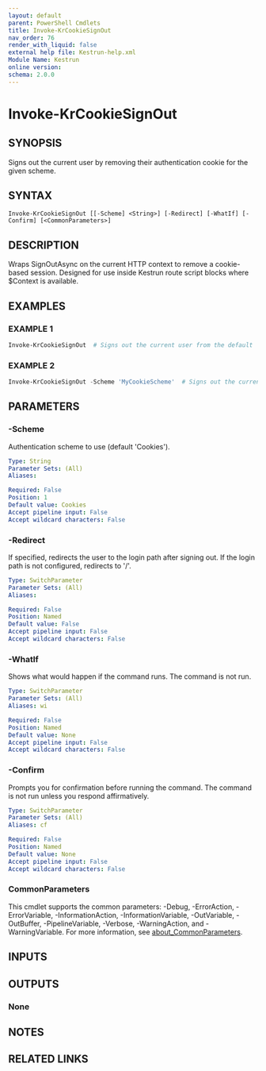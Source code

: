 ```yaml
---
layout: default
parent: PowerShell Cmdlets
title: Invoke-KrCookieSignOut
nav_order: 76
render_with_liquid: false
external help file: Kestrun-help.xml
Module Name: Kestrun
online version:
schema: 2.0.0
---
```


# Invoke-KrCookieSignOut

## SYNOPSIS
Signs out the current user by removing their authentication cookie for the given scheme.

## SYNTAX

```
Invoke-KrCookieSignOut [[-Scheme] <String>] [-Redirect] [-WhatIf] [-Confirm] [<CommonParameters>]
```

## DESCRIPTION
Wraps SignOutAsync on the current HTTP context to remove a cookie-based session.
Designed for use inside Kestrun route script blocks where $Context is available.

## EXAMPLES

### EXAMPLE 1
```powershell
Invoke-KrCookieSignOut  # Signs out the current user from the default 'Cookies' scheme.
```

### EXAMPLE 2
```powershell
Invoke-KrCookieSignOut -Scheme 'MyCookieScheme'  # Signs out the current user from the specified scheme.
```

## PARAMETERS

### -Scheme
Authentication scheme to use (default 'Cookies').

```yaml
Type: String
Parameter Sets: (All)
Aliases:

Required: False
Position: 1
Default value: Cookies
Accept pipeline input: False
Accept wildcard characters: False
```

### -Redirect
If specified, redirects the user to the login path after signing out.
If the login path is not configured, redirects to '/'.

```yaml
Type: SwitchParameter
Parameter Sets: (All)
Aliases:

Required: False
Position: Named
Default value: False
Accept pipeline input: False
Accept wildcard characters: False
```

### -WhatIf
Shows what would happen if the command runs.
The command is not run.

```yaml
Type: SwitchParameter
Parameter Sets: (All)
Aliases: wi

Required: False
Position: Named
Default value: None
Accept pipeline input: False
Accept wildcard characters: False
```

### -Confirm
Prompts you for confirmation before running the command.
The command is not run unless you respond
affirmatively.

```yaml
Type: SwitchParameter
Parameter Sets: (All)
Aliases: cf

Required: False
Position: Named
Default value: None
Accept pipeline input: False
Accept wildcard characters: False
```

### CommonParameters
This cmdlet supports the common parameters: -Debug, -ErrorAction, -ErrorVariable, -InformationAction, -InformationVariable, -OutVariable, -OutBuffer, -PipelineVariable, -Verbose, -WarningAction, and -WarningVariable. For more information, see [about_CommonParameters](http://go.microsoft.com/fwlink/?LinkID=113216).

## INPUTS

## OUTPUTS

### None
## NOTES

## RELATED LINKS
